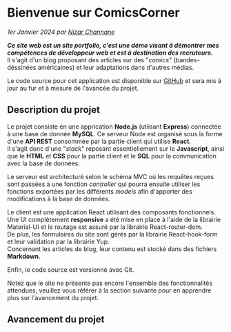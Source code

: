 # Bienvenue sur ComicsCorner

_1er Janvier 2024 par [Nizar Channane](/about)_

***Ce site web est un site portfolio, c'est une démo visant à démontrer mes compétences de développeur web et est à destination des recruteurs.***  
Il s'agit d'un blog proposant des articles sur des "*comics*" (bandes-déssinées américaines) et leur adaptations dans d'autres médias.

Le code source pour cet application est disponible sur [GitHub](/) et sera mis à jour au fur et à mesure de l'avancée du projet.

## **Description du projet**

Le projet consiste en une apprication **Node.js** (utiisant **Express**) connectée à une base de donnée **MySQL**. Ce serveur Node est organisé sous la forme d'une **API REST** consommée par la partie client qui utilise **React**.  
Il s'agit donc d'une "*stack*" reposant essentiellement sur le **Javascript**, ainsi que le **HTML** et **CSS** pour la partie client et le **SQL** pour la communication avec la base de données.

Le serveur est architecturé selon le schéma MVC où les requêtes reçues sont passées à une fonction *controller* qui pourra ensuite utiliser les fonctions exportées par les différents *models* afin d'apporter des modifications à la base de données.

Le client est une application React utilisant des composants fonctionnels. Une UI complètement **responsive** a été mise en place à l'aide de la librairie Material-UI et le routage est assuré par la librairie React-router-dom.  
De plus, les formulaires du site sont gérés par la librairie React-hook-form et leur validation par la librairie Yup.  
Concernant les articles de blog, leur contenu est stocké dans des fichiers **Markdown**.

Enfin, le code source est versionné avec Git.

Notez que le site ne présente pas encore l'ensemble des fonctionnalités attendues, veuillez vous référer à la section suivante pour en apprendre plus sur l'avancement du projet.

## **Avancement du projet**

